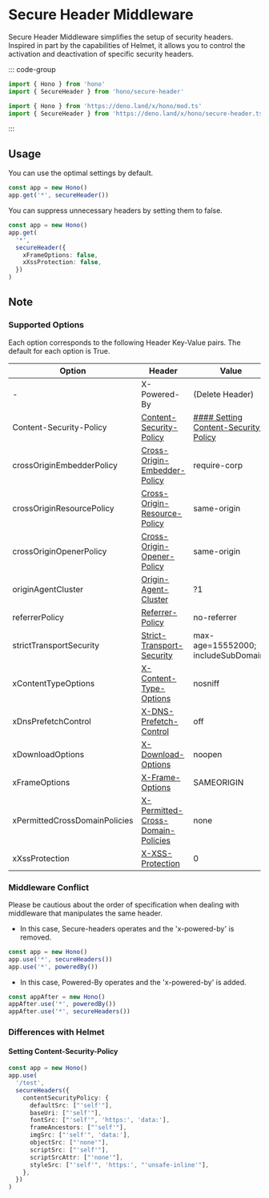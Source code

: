 # Secure Header Middleware

Secure Header Middleware simplifies the setup of security headers. Inspired in part by the capabilities of Helmet, it allows you to control the activation and deactivation of specific security headers.

::: code-group

```ts [npm]
import { Hono } from 'hono'
import { SecureHeader } from 'hono/secure-header'
```

```ts [Deno]
import { Hono } from 'https://deno.land/x/hono/mod.ts'
import { SecureHeader } from 'https://deno.land/x/hono/secure-header.ts'
```

:::

## Usage

You can use the optimal settings by default.

```ts
const app = new Hono()
app.get('*', secureHeader())
```

You can suppress unnecessary headers by setting them to false.

```ts
const app = new Hono()
app.get(
  '*',
  secureHeader({
    xFrameOptions: false,
    xXssProtection: false,
  })
)
```

## Note

### Supported Options
Each option corresponds to the following Header Key-Value pairs. The default for each option is True.


| Option                          | Header                                                                                          | Value                                    | Default |
|---------------------------------|-------------------------------------------------------------------------------------------------|------------------------------------------|---------|
| -                               | X-Powered-By                                                                                   | (Delete Header)                          | True    |
| Content-Security-Policy         | [Content-Security-Policy](https://developer.mozilla.org/en-US/docs/Web/HTTP/CSP)                                                                        | [#### Setting Content-Security-Policy](#setting-content-security-policy) | No Setting |
| crossOriginEmbedderPolicy       | [Cross-Origin-Embedder-Policy](https://developer.mozilla.org/docs/Web/HTTP/Headers/Cross-Origin-Embedder-Policy)   | require-corp                             | False    |
| crossOriginResourcePolicy       | [Cross-Origin-Resource-Policy](https://developer.mozilla.org/en-US/docs/Web/HTTP/Headers/Cross-Origin-Resource-Policy) | same-origin                              | True    |
| crossOriginOpenerPolicy         | [Cross-Origin-Opener-Policy](https://developer.mozilla.org/en-US/docs/Web/HTTP/Headers/Cross-Origin-Opener-Policy) | same-origin                              | True    |
| originAgentCluster              | [Origin-Agent-Cluster](https://developer.mozilla.org/en-US/docs/Web/HTTP/Headers/Origin-Agent-Cluster) | ?1                                       | True    |
| referrerPolicy                  | [Referrer-Policy](https://developer.mozilla.org/en-US/docs/Web/HTTP/Headers/Referrer-Policy) | no-referrer                              | True    |
| strictTransportSecurity         | [Strict-Transport-Security](https://developer.mozilla.org/en-US/docs/Web/HTTP/Headers/Strict-Transport-Security) | max-age=15552000; includeSubDomains      | True    |
| xContentTypeOptions             | [X-Content-Type-Options](https://developer.mozilla.org/en-US/docs/Web/HTTP/Headers/X-Content-Type-Options) | nosniff                                  | True    |
| xDnsPrefetchControl             | [X-DNS-Prefetch-Control](https://developer.mozilla.org/en-US/docs/Web/HTTP/Headers/X-DNS-Prefetch-Control) | off                                      | True    |
| xDownloadOptions                | [X-Download-Options](https://developer.mozilla.org/en-US/docs/Web/HTTP/Headers/X-Download-Options) | noopen                                   | True    |
| xFrameOptions                   | [X-Frame-Options](https://developer.mozilla.org/en-US/docs/Web/HTTP/Headers/X-Frame-Options) | SAMEORIGIN                               | True    |
| xPermittedCrossDomainPolicies   | [X-Permitted-Cross-Domain-Policies](https://developer.mozilla.org/en-US/docs/Web/HTTP/Headers/X-Permitted-Cross-Domain-Policies) | none                                     | True    |
| xXssProtection                  | [X-XSS-Protection](https://developer.mozilla.org/en-US/docs/Web/HTTP/Headers/X-XSS-Protection) | 0                                        | True    |

### Middleware Conflict

Please be cautious about the order of specification when dealing with middleware that manipulates the same header.

- In this case, Secure-headers operates and the 'x-powered-by' is removed.

```ts
const app = new Hono()
app.use('*', secureHeaders())
app.use('*', poweredBy())
```

- In this case, Powered-By operates and the 'x-powered-by' is added.

```ts
const appAfter = new Hono()
appAfter.use('*', poweredBy())
appAfter.use('*', secureHeaders())
```

### Differences with Helmet

#### Setting Content-Security-Policy

```ts
const app = new Hono()
app.use(
  '/test',
  secureHeaders({
    contentSecurityPolicy: {
      defaultSrc: ["'self'"],
      baseUri: ["'self'"],
      fontSrc: ["'self'", 'https:', 'data:'],
      frameAncestors: ["'self'"],
      imgSrc: ["'self'", 'data:'],
      objectSrc: ["'none'"],
      scriptSrc: ["'self'"],
      scriptSrcAttr: ["'none'"],
      styleSrc: ["'self'", 'https:', "'unsafe-inline'"],
    },
  })
)
```